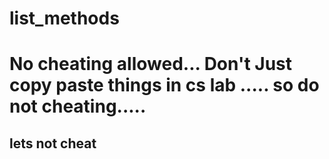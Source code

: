 # list_methods
<h1>No cheating allowed...  Don't Just copy paste things in cs lab ..... so do not cheating.....</h1>
<h2>lets not cheat </h2>
